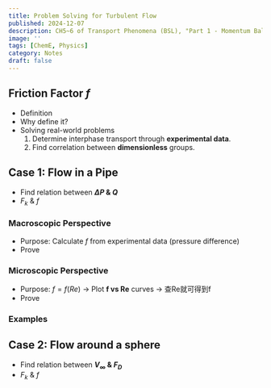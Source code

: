 ```yaml
---
title: Problem Solving for Turbulent Flow
published: 2024-12-07
description: CH5~6 of Transport Phenomena (BSL), "Part 1 - Momentum Balance".
image: ''
tags: [ChemE, Physics]
category: Notes
draft: false
---
```


## Friction Factor $f$
- Definition
- Why define it?
- Solving real-world problems 
    1. Determine interphase transport through **experimental data**.
    2. Find correlation between **dimensionless** groups.

## Case 1: Flow in a Pipe
- Find relation between **$\Delta P$ & $Q$**
- $F_k$ & $f$

### Macroscopic Perspective
- Purpose: Calculate $f$ from experimental data (pressure difference)
- Prove

### Microscopic Perspective
- Purpose: $f = f(Re)$ -> Plot **f vs Re** curves -> 查Re就可得到f
- Prove

### Examples

## Case 2: Flow around a sphere
- Find relation between **$V_{\infty}$ & $F_D$**
- $F_k$ & $f$